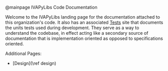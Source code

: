 @mainpage   IVAPyLibs Code Documentation


Welcome to the IVAPyLibs landing page for the documentation attached to this
organization's code.  It also has an associated [Tests](tests/index.html) site that
documents the units tests used during development.  They serve as a way to understand the
codebase, in effect acting like a secondary source of documentation that is implementation
oriented as opposed to specifications oriented.


Additional Pages:
  -  [Design](\ref design)
